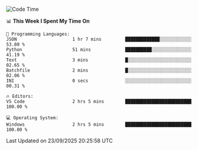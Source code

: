 
<!--START_SECTION:waka-->
![Code Time](http://img.shields.io/badge/Code%20Time-768%20hrs%2047%20mins-blue)

📊 **This Week I Spent My Time On** 

```text
💬 Programming Languages: 
JSON                     1 hr 7 mins         █████████████░░░░░░░░░░░░   53.80 % 
Python                   51 mins             ██████████░░░░░░░░░░░░░░░   41.19 % 
Text                     3 mins              █░░░░░░░░░░░░░░░░░░░░░░░░   02.65 % 
Batchfile                2 mins              █░░░░░░░░░░░░░░░░░░░░░░░░   02.06 % 
INI                      0 secs              ░░░░░░░░░░░░░░░░░░░░░░░░░   00.31 % 

🔥 Editors: 
VS Code                  2 hrs 5 mins        █████████████████████████   100.00 % 

💻 Operating System: 
Windows                  2 hrs 5 mins        █████████████████████████   100.00 % 
```


 Last Updated on 23/09/2025 20:25:58 UTC
<!--END_SECTION:waka-->
